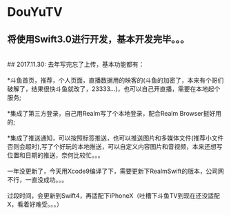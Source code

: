 # DouYuTV
## 将使用Swift3.0进行开发，基本开发完毕。。。
<br>
## 2017.11.30:
去年写完忘了上传，基本功能都有：<br><br>
*斗鱼首页，推荐，个人页面，直播数据用的映客的(斗鱼的加密了，本来有个哥们破解了，结果很快斗鱼就改了，23333...)，也可以自己开直播，需要在本地起个服务;<br><br>
*集成了第三方登录，自己用Realm写了个本地登录，配合Realm Browser挺好用的;<br><br>
*集成了推送通知，可以按照标签推送，也可以推送图片和多媒体文件(推荐小文件否则会超时),写了个好玩的本地推送，可以自定义内容图片和音视频，本来还想写位置和日期的推送，奈何比较忙。。。<br><br>
一年没更新了，今天用Xcode9编译了下，需要更新下RealmSwift的版本，公司网不行，一直没成功。。。<br><br>
过段时间，会更新到Swift4，再适配下iPhoneX（吐槽下斗鱼TV到现在还没适配X，看着好难受。。。）<br><br>
